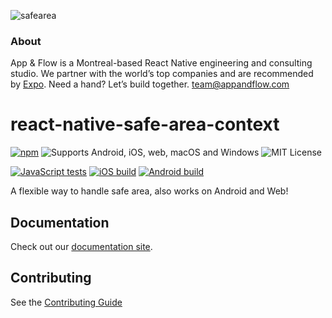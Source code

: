 ![safearea](https://github.com/user-attachments/assets/d951efe6-4d25-4ff6-b654-7aaf4519829b)
### About
App & Flow is a Montreal-based React Native engineering and consulting studio. We partner with the world’s top companies and are recommended by [Expo](https://expo.dev/consultants). Need a hand? Let’s build together. team@appandflow.com

# react-native-safe-area-context

[![npm](https://img.shields.io/npm/v/react-native-safe-area-context)](https://www.npmjs.com/package/react-native-safe-area-context) ![Supports Android, iOS, web, macOS and Windows](https://img.shields.io/badge/platforms-android%20%7C%20ios%20%7C%20web%20%7C%20macos%20%7C%20windows-lightgrey.svg) ![MIT License](https://img.shields.io/npm/l/react-native-safe-area-context.svg)

[![JavaScript tests](https://github.com/AppAndFlow/react-native-safe-area-context/workflows/JavaScript%20tests/badge.svg)](https://github.com/AppAndFlow/react-native-safe-area-context/actions/workflows/js.yml) [![iOS build](https://github.com/AppAndFlow/react-native-safe-area-context/workflows/iOS%20build/badge.svg)](https://github.com/AppAndFlow/react-native-safe-area-context/actions/workflows/ios.yml) [![Android build](https://github.com/AppAndFlow/react-native-safe-area-context/workflows/Android%20build/badge.svg)](https://github.com/AppAndFlow/react-native-safe-area-context/actions/workflows/android.yml)

A flexible way to handle safe area, also works on Android and Web!

## Documentation

Check out our [documentation site](https://appandflow.github.io/react-native-safe-area-context/).

## Contributing

See the [Contributing Guide](CONTRIBUTING.md)
